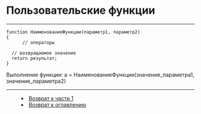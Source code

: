 # Пользовательские функции
***

    function НаименованиеФункции(параметр1, параметр2)
    {
	      // операторы 
     
      // возвращаемое значение
      return результат;
    }

Выполнение функции:
    a = НаименованиеФункции(значение_параметра1, значение_параметра2)



 


***
<dd><li> <a href="1_language.md"> Возврат к части 1</a></dd>
<dd><li> <a href="README.md"> Возврат к оглавлению</a></dd>
